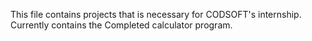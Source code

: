 This file contains projects that is necessary for CODSOFT's internship. 
Currently contains the Completed calculator program. 
